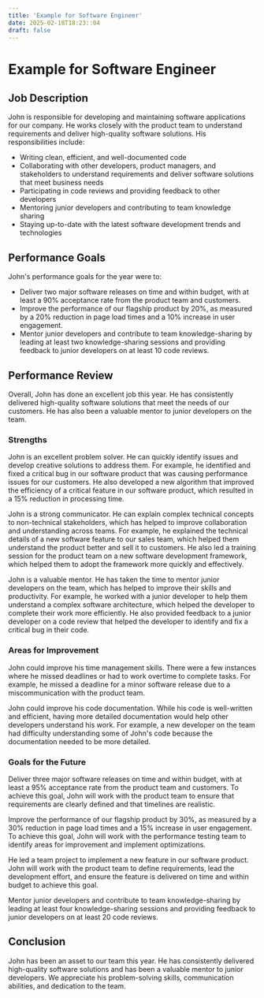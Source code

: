 ```yaml
---
title: 'Example for Software Engineer'
date: 2025-02-18T18:23::04
draft: false
---
```


# Example for Software Engineer

## **Job Description**

John is responsible for developing and maintaining software applications for our company. He works closely with the product team to understand requirements and deliver high-quality software solutions. His responsibilities include:

- Writing clean, efficient, and well-documented code
- Collaborating with other developers, product managers, and stakeholders to understand requirements and deliver software solutions that meet business needs
- Participating in code reviews and providing feedback to other developers
- Mentoring junior developers and contributing to team knowledge sharing
- Staying up-to-date with the latest software development trends and technologies

## **Performance Goals**

John's performance goals for the year were to:

- Deliver two major software releases on time and within budget, with at least a 90% acceptance rate from the product team and customers.
- Improve the performance of our flagship product by 20%, as measured by a 20% reduction in page load times and a 10% increase in user engagement.
- Mentor junior developers and contribute to team knowledge-sharing by leading at least two knowledge-sharing sessions and providing feedback to junior developers on at least 10 code reviews.

## **Performance Review**

Overall, John has done an excellent job this year. He has consistently delivered high-quality software solutions that meet the needs of our customers. He has also been a valuable mentor to junior developers on the team.

### **Strengths**

John is an excellent problem solver. He can quickly identify issues and develop creative solutions to address them. For example, he identified and fixed a critical bug in our software product that was causing performance issues for our customers. He also developed a new algorithm that improved the efficiency of a critical feature in our software product, which resulted in a 15% reduction in processing time.

John is a strong communicator. He can explain complex technical concepts to non-technical stakeholders, which has helped to improve collaboration and understanding across teams. For example, he explained the technical details of a new software feature to our sales team, which helped them understand the product better and sell it to customers. He also led a training session for the product team on a new software development framework, which helped them to adopt the framework more quickly and effectively.

John is a valuable mentor. He has taken the time to mentor junior developers on the team, which has helped to improve their skills and productivity. For example, he worked with a junior developer to help them understand a complex software architecture, which helped the developer to complete their work more efficiently. He also provided feedback to a junior developer on a code review that helped the developer to identify and fix a critical bug in their code.

### **Areas for Improvement**

John could improve his time management skills. There were a few instances where he missed deadlines or had to work overtime to complete tasks. For example, he missed a deadline for a minor software release due to a miscommunication with the product team.

John could improve his code documentation. While his code is well-written and efficient, having more detailed documentation would help other developers understand his work. For example, a new developer on the team had difficulty understanding some of John's code because the documentation needed to be more detailed.

### **Goals for the Future**

Deliver three major software releases on time and within budget, with at least a 95% acceptance rate from the product team and customers. To achieve this goal, John will work with the product team to ensure that requirements are clearly defined and that timelines are realistic.

Improve the performance of our flagship product by 30%, as measured by a 30% reduction in page load times and a 15% increase in user engagement. To achieve this goal, John will work with the performance testing team to identify areas for improvement and implement optimizations.

He led a team project to implement a new feature in our software product. John will work with the product team to define requirements, lead the development effort, and ensure the feature is delivered on time and within budget to achieve this goal.

Mentor junior developers and contribute to team knowledge-sharing by leading at least four knowledge-sharing sessions and providing feedback to junior developers on at least 20 code reviews.

## **Conclusion**

John has been an asset to our team this year. He has consistently delivered high-quality software solutions and has been a valuable mentor to junior developers. We appreciate his problem-solving skills, communication abilities, and dedication to the team.
